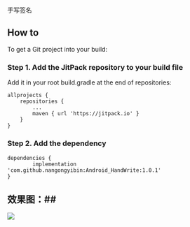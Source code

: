 # 
手写签名

## How to ##

To get a Git project into your build:

### Step 1. Add the JitPack repository to your build file ###

Add it in your root build.gradle at the end of repositories:

    allprojects {
		repositories {
			...
			maven { url 'https://jitpack.io' }
		}
	}

### Step 2. Add the dependency ###

    dependencies {
	        implementation 'com.github.nangongyibin:Android_HandWrite:1.0.1'
	}
	

## 效果图：##

![](https://github.com/nangongyibin/Android_HandWrite/blob/master/1.gif?raw=true)